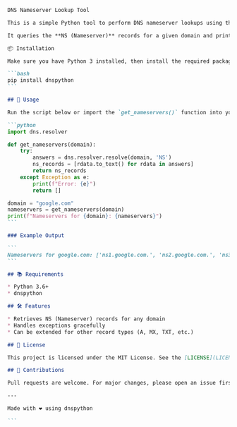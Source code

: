 ````markdown
DNS Nameserver Lookup Tool

This is a simple Python tool to perform DNS nameserver lookups using the [`dnspython`](https://www.dnspython.org/) library.

It queries the **NS (Nameserver)** records for a given domain and prints the results.

📦 Installation

Make sure you have Python 3 installed, then install the required package:

```bash
pip install dnspython
```

## 🚀 Usage

Run the script below or import the `get_nameservers()` function into your own code.

```python
import dns.resolver

def get_nameservers(domain):
    try:
        answers = dns.resolver.resolve(domain, 'NS')
        ns_records = [rdata.to_text() for rdata in answers]
        return ns_records
    except Exception as e:
        print(f"Error: {e}")
        return []

domain = "google.com"
nameservers = get_nameservers(domain)
print(f"Nameservers for {domain}: {nameservers}")
```

### Example Output

```
Nameservers for google.com: ['ns1.google.com.', 'ns2.google.com.', 'ns3.google.com.', 'ns4.google.com.']
```

## 📚 Requirements

* Python 3.6+
* dnspython

## 🛠️ Features

* Retrieves NS (Nameserver) records for any domain
* Handles exceptions gracefully
* Can be extended for other record types (A, MX, TXT, etc.)

## 📄 License

This project is licensed under the MIT License. See the [LICENSE](LICENSE) file for details.

## 🙌 Contributions

Pull requests are welcome. For major changes, please open an issue first to discuss what you'd like to change.

---

Made with ❤️ using dnspython

```
